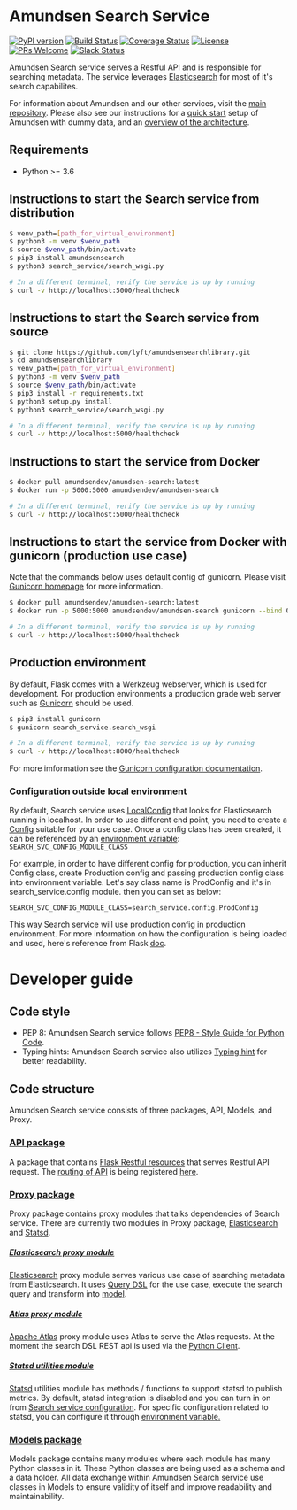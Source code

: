 # Amundsen Search Service
[![PyPI version](https://badge.fury.io/py/amundsen-search.svg)](https://badge.fury.io/py/amundsen-search)
[![Build Status](https://api.travis-ci.com/lyft/amundsensearchlibrary.svg?branch=master)](https://travis-ci.com/lyft/amundsensearchlibrary)
[![Coverage Status](https://img.shields.io/codecov/c/github/lyft/amundsensearchlibrary/master.svg)](https://codecov.io/github/lyft/amundsensearchlibrary?branch=master)
[![License](https://img.shields.io/:license-Apache%202-blue.svg)](LICENSE)
[![PRs Welcome](https://img.shields.io/badge/PRs-welcome-brightgreen.svg)](https://img.shields.io/badge/PRs-welcome-brightgreen.svg)
[![Slack Status](https://img.shields.io/badge/slack-join_chat-white.svg?logo=slack&style=social)](https://bit.ly/2FVq37z)

Amundsen Search service serves a Restful API and is responsible for searching metadata. The service leverages [Elasticsearch](https://www.elastic.co/products/elasticsearch "Elasticsearch") for most of it's search capabilites.

For information about Amundsen and our other services, visit the [main repository](https://github.com/lyft/amundsen). Please also see our instructions for a [quick start](https://github.com/lyft/amundsen/blob/master/docs/installation.md#bootstrap-a-default-version-of-amundsen-using-docker) setup  of Amundsen with dummy data, and an [overview of the architecture](https://github.com/lyft/amundsen/blob/master/docs/architecture.md).

## Requirements

- Python >= 3.6


## Instructions to start the Search service from distribution

```bash
$ venv_path=[path_for_virtual_environment]
$ python3 -m venv $venv_path
$ source $venv_path/bin/activate
$ pip3 install amundsensearch
$ python3 search_service/search_wsgi.py

# In a different terminal, verify the service is up by running
$ curl -v http://localhost:5000/healthcheck
```


## Instructions to start the Search service from source

```bash
$ git clone https://github.com/lyft/amundsensearchlibrary.git
$ cd amundsensearchlibrary
$ venv_path=[path_for_virtual_environment]
$ python3 -m venv $venv_path
$ source $venv_path/bin/activate
$ pip3 install -r requirements.txt
$ python3 setup.py install
$ python3 search_service/search_wsgi.py

# In a different terminal, verify the service is up by running
$ curl -v http://localhost:5000/healthcheck
```

## Instructions to start the service from Docker

```bash
$ docker pull amundsendev/amundsen-search:latest
$ docker run -p 5000:5000 amundsendev/amundsen-search

# In a different terminal, verify the service is up by running
$ curl -v http://localhost:5000/healthcheck
```

## Instructions to start the service from Docker with gunicorn (production use case)
Note that the commands below uses default config of gunicorn. Please visit [Gunicorn homepage](https://gunicorn.org/ "Gunicorn") for more information.

```bash
$ docker pull amundsendev/amundsen-search:latest
$ docker run -p 5000:5000 amundsendev/amundsen-search gunicorn --bind 0.0.0.0:5000 search_service.search_wsgi

# In a different terminal, verify the service is up by running
$ curl -v http://localhost:5000/healthcheck
```

## Production environment
By default, Flask comes with a Werkzeug webserver, which is used for development. For production environments a production grade web server such as [Gunicorn](https://gunicorn.org/ "Gunicorn") should be used.

```bash
$ pip3 install gunicorn
$ gunicorn search_service.search_wsgi

# In a different terminal, verify the service is up by running
$ curl -v http://localhost:8000/healthcheck
```
For more imformation see the [Gunicorn configuration documentation](https://docs.gunicorn.org/en/latest/run.html "documentation").

### Configuration outside local environment
By default, Search service uses [LocalConfig](https://github.com/lyft/amundsensearchlibrary/blob/master/search_service/config.py "LocalConfig") that looks for Elasticsearch running in localhost.
In order to use different end point, you need to create a [Config](https://github.com/lyft/amundsensearchlibrary/blob/master/search_service/config.py "Config") suitable for your use case. Once a config class has been created, it can be referenced by an [environment variable](https://github.com/lyft/amundsensearchlibrary/blob/master/search_service/search_wsgi.py "environment variable"): `SEARCH_SVC_CONFIG_MODULE_CLASS`

For example, in order to have different config for production, you can inherit Config class, create Production config and passing production config class into environment variable. Let's say class name is ProdConfig and it's in search_service.config module. then you can set as below:

`SEARCH_SVC_CONFIG_MODULE_CLASS=search_service.config.ProdConfig`

This way Search service will use production config in production environment. For more information on how the configuration is being loaded and used, here's reference from Flask [doc](http://flask.pocoo.org/docs/1.0/config/#development-production "doc").

# Developer guide
## Code style
- PEP 8: Amundsen Search service follows [PEP8 - Style Guide for Python Code](https://www.python.org/dev/peps/pep-0008/ "PEP8 - Style Guide for Python Code"). 
- Typing hints: Amundsen Search service also utilizes [Typing hint](https://docs.python.org/3/library/typing.html "Typing hint") for better readability.

## Code structure
Amundsen Search service consists of three packages, API, Models, and Proxy.

### [API package](https://github.com/lyft/amundsensearchlibrary/tree/master/search_service/api "API package")
A package that contains [Flask Restful resources](https://flask-restful.readthedocs.io/en/latest/api.html#flask_restful.Resource "Flask Restful resources") that serves Restful API request.
The [routing of API](https://flask-restful.readthedocs.io/en/latest/quickstart.html#resourceful-routing "routing of API") is being registered [here](https://github.com/lyft/amundsensearchlibrary/blob/master/search_service/__init__.py "here").

### [Proxy package](https://github.com/lyft/amundsensearchlibrary/tree/master/search_service/proxy "Proxy package")
Proxy package contains proxy modules that talks dependencies of Search service. There are currently two modules in Proxy package, [Elasticsearch](https://github.com/lyft/amundsensearchlibrary/blob/master/search_service/proxy/elasticsearch.py "Elasticsearch") and [Statsd](https://github.com/lyft/amundsensearchlibrary/blob/master/search_service/proxy/statsd_utilities.py "Statsd").

##### [Elasticsearch proxy module](https://github.com/lyft/amundsensearchlibrary/blob/master/search_service/proxy/elasticsearch.py "Elasticsearch proxy module")
[Elasticsearch](https://www.elastic.co/products/elasticsearch "Elasticsearch") proxy module serves various use case of searching metadata from Elasticsearch. It uses [Query DSL](https://www.elastic.co/guide/en/elasticsearch/reference/current/query-dsl.html "Query DSL") for the use case, execute the search query and transform into [model](https://github.com/lyft/amundsensearchlibrary/tree/master/search_service/models "model").

##### [Atlas proxy module](https://github.com/lyft/amundsensearchlibrary/blob/master/search_service/proxy/atlas.py "Atlas proxy module") 
[Apache Atlas](https://atlas.apache.org/ "Apache Atlas") proxy module uses Atlas to serve the Atlas requests. At the moment the search DSL REST api is used via the [Python Client](https://atlasclient.readthedocs.io/ "Atlas Client"). 


##### [Statsd utilities module](https://github.com/lyft/amundsensearchlibrary/blob/master/search_service/proxy/statsd_utilities.py "Statsd utilities module")
[Statsd](https://github.com/etsy/statsd/wiki "Statsd") utilities module has methods / functions to support statsd to publish metrics. By default, statsd integration is disabled and you can turn in on from [Search service configuration](https://github.com/lyft/amundsensearchlibrary/blob/master/search_service/config.py#L7 "Search service configuration").
For specific configuration related to statsd, you can configure it through [environment variable.](https://statsd.readthedocs.io/en/latest/configure.html#from-the-environment "environment variable.")

### [Models package](https://github.com/lyft/amundsensearchlibrary/tree/master/search_service/models "Models package")
Models package contains many modules where each module has many Python classes in it. These Python classes are being used as a schema and a data holder. All data exchange within Amundsen Search service use classes in Models to ensure validity of itself and improve readability and maintainability.

